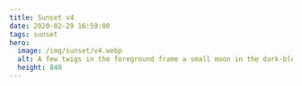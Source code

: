 ```yaml
---
title: Sunset v4
date: 2020-02-29 16:59:00
tags: sunset
hero:
  image: /img/sunset/v4.webp
  alt: A few twigs in the foreground frame a small moon in the dark-blue sky. A hint of orange lights some clouds.
  height: 840
---
```

